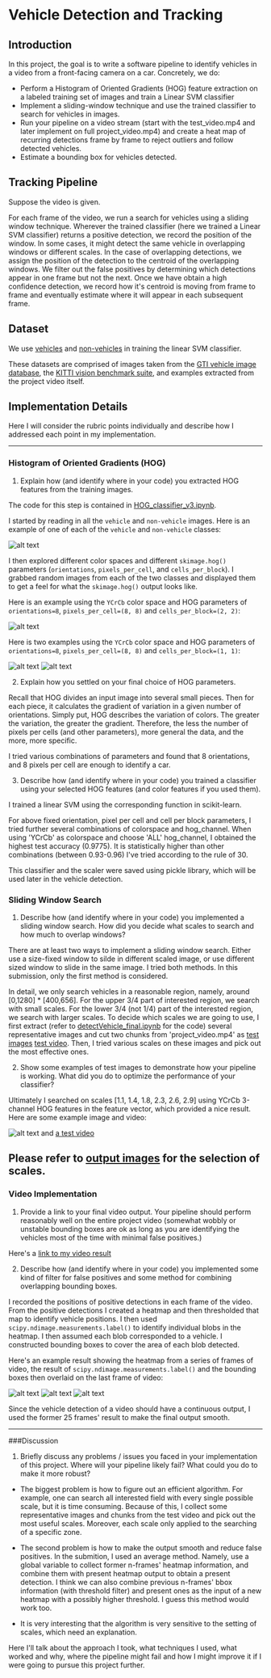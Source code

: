 # Vehicle Detection and Tracking

## Introduction 

In this project, the goal is to write a software pipeline to identify vehicles in a video from a front-facing camera on a car. Concretely, we do:

* Perform a Histogram of Oriented Gradients (HOG) feature extraction on a labeled training set of images and train a Linear SVM classifier
* Implement a sliding-window technique and use the trained classifier to search for vehicles in images.
* Run your pipeline on a video stream (start with the test_video.mp4 and later implement on full project_video.mp4) and create a heat map of recurring detections frame by frame to reject outliers and follow detected vehicles.
* Estimate a bounding box for vehicles detected.

[//]: # (Image References)
[image1]: ./output_images/data_exploration.jpg
[image2]: ./output_images/hog_v1.jpg
[image3]: ./output_images/hog_v2.jpg
[image4]: ./output_images/hog_v3.jpg
[image5]: ./output_images/heatmap1.jpg
[image6]: ./output_images/heatmap5.jpg
[image7]: ./output_images/heatmap12.jpg
[image8]: ./output_images/pipeline1.jpg
[image9]: ./output_images/
[image10]: ./output_images/
[video1]: ./output_project_video.mp4
[video2]: ./output_test2.mp4

## Tracking Pipeline
Suppose the video is given. 

For each frame of the video, we run a search for vehicles using a sliding window technique. Wherever the trained classifier (here we trained a Linear SVM classifier) returns a positive detection, we record the position of the window. In some cases, it might detect the same vehicle in overlapping windows or different scales. In the case of overlapping detections, we assign the position of the detection to the centroid of the overlapping windows. We filter out the false positives by determining which detections appear in one frame but not the next. Once we have obtain a high confidence detection, we record how it's centroid is moving from frame to frame and eventually estimate where it will appear in each subsequent frame.

## Dataset
We use [vehicles](https://s3.amazonaws.com/udacity-sdc/Vehicle_Tracking/vehicles.zip) and [non-vehicles](https://s3.amazonaws.com/udacity-sdc/Vehicle_Tracking/non-vehicles.zip) in training the linear SVM classifier.

These datasets are comprised of images taken from the [GTI vehicle image database](http://www.gti.ssr.upm.es/data/Vehicle_database.html), the [KITTI vision benchmark suite](http://www.cvlibs.net/datasets/kitti/), and examples extracted from the project video itself.


## Implementation Details
Here I will consider the rubric points individually and describe how I addressed each point in my implementation.  

---
### Histogram of Oriented Gradients (HOG)

1. Explain how (and identify where in your code) you extracted HOG features from the training images.

The code for this step is contained in [HOG_classifier_v3.ipynb](./HOG_classifier_v3.ipynb).  

I started by reading in all the `vehicle` and `non-vehicle` images.  Here is an example of one of each of the `vehicle` and `non-vehicle` classes:

![alt text][image1]

I then explored different color spaces and different `skimage.hog()` parameters (`orientations`, `pixels_per_cell`, and `cells_per_block`).  I grabbed random images from each of the two classes and displayed them to get a feel for what the `skimage.hog()` output looks like.

Here is an example using the `YCrCb` color space and HOG parameters of `orientations=8`, `pixels_per_cell=(8, 8)` and `cells_per_block=(2, 2)`:


![alt text][image2]

Here is two examples using the `YCrCb` color space and HOG parameters of `orientations=8`, `pixels_per_cell=(8, 8)` and `cells_per_block=(1, 1)`:

![alt text][image3]
![alt text][image4]

2. Explain how you settled on your final choice of HOG parameters.

Recall that HOG divides an input image into several small pieces. Then for each piece, it calculates the gradient of variation in a given number of orientations. Simply put, HOG describes the variation of colors. The greater the variation, the greater the gradient. Therefore, the less the number of pixels per cells (and other parameters), more general the data, and the more, more specific. 

I tried various combinations of parameters and found that 8 orientations, and 8 pixels per cell are enough to identify a car. 

3. Describe how (and identify where in your code) you trained a classifier using your selected HOG features (and color features if you used them).

I trained a linear SVM using the corresponding function in scikit-learn. 

For above fixed orientation, pixel per cell and cell per block parameters, I tried further several combinations of colorspace and hog_channel. When using 'YCrCb' as colorspace and choose 'ALL' hog_channel, I obtained the highest test accuracy (0.9775). It is statistically higher than other combinations (between 0.93-0.96) I've tried according to the rule of 30.

This classifier and the scaler were saved using pickle library, which will be used later in the vehicle detection. 

### Sliding Window Search

1. Describe how (and identify where in your code) you implemented a sliding window search.  How did you decide what scales to search and how much to overlap windows?

There are at least two ways to implement a sliding window search. Either use a size-fixed window to silde in different scaled image, or use different sized window to slide in the same image. I tried both methods. In this submission, only the first method is considered. 

In detail, we only search vehicles in a reasonable region, namely, around [0,1280] * [400,656]. For the upper 3/4 part of interested region, we search with small scales. For the lower 3/4 (not 1/4) part of the interested region, we search with larger scales. To decide which scales we are going to use, I first extract (refer to [detectVehicle_final.ipynb](./detectVehicle_final.ipynb) for the code) several representative images and cut two chunks from 'project_video.mp4' as [test images](./test_images) [test video](./test2.mp4). Then, I tried various scales on these images and pick out the most effective ones. 

2. Show some examples of test images to demonstrate how your pipeline is working.  What did you do to optimize the performance of your classifier?

Ultimately I searched on scales [1.1, 1.4, 1.8, 2.3, 2.6, 2.9] using YCrCb 3-channel HOG features in the feature vector, which provided a nice result.  Here are some example image and video:

![alt text][image8]
and [a test video](./output_test2.mp4)

Please refer to [output images](./output_images) for the selection of scales.
---

### Video Implementation

1. Provide a link to your final video output.  Your pipeline should perform reasonably well on the entire project video (somewhat wobbly or unstable bounding boxes are ok as long as you are identifying the vehicles most of the time with minimal false positives.)

Here's a [link to my video result](./output_project_video.mp4)


2. Describe how (and identify where in your code) you implemented some kind of filter for false positives and some method for combining overlapping bounding boxes.

I recorded the positions of positive detections in each frame of the video.  From the positive detections I created a heatmap and then thresholded that map to identify vehicle positions.  I then used `scipy.ndimage.measurements.label()` to identify individual blobs in the heatmap.  I then assumed each blob corresponded to a vehicle.  I constructed bounding boxes to cover the area of each blob detected.  

Here's an example result showing the heatmap from a series of frames of video, the result of `scipy.ndimage.measurements.label()` and the bounding boxes then overlaid on the last frame of video:

![alt text][image5]
![alt text][image6]
![alt text][image7]

Since the vehicle detection of a video should have a continuous output, I used the former 25 frames' result to make the final output smooth. 

---

###Discussion

1. Briefly discuss any problems / issues you faced in your implementation of this project.  Where will your pipeline likely fail?  What could you do to make it more robust?

* The biggest problem is how to figure out an efficient algorithm. For example, one can search all interested field with every single possible scale, but it is time consuming. Because of this, I collect some representative images and chunks from the test video and pick out the most useful scales. Moreover, each scale only applied to the searching of a specific zone.

* The second problem is how to make the output smooth and reduce false positives. In the submition, I used an average method. Namely, use a global variable to collect former n-frames' heatmap information, and combine them with present heatmap output to obtain a present detection. I think we can also combine previous n-frames' bbox information (with threshold filter) and present ones as the input of a new heatmap with a possibly higher threshold. I guess this method would work too.

* It is very interesting that the algorithm is very sensitive to the setting of scales, which need an explanation.


Here I'll talk about the approach I took, what techniques I used, what worked and why, where the pipeline might fail and how I might improve it if I were going to pursue this project further.  
